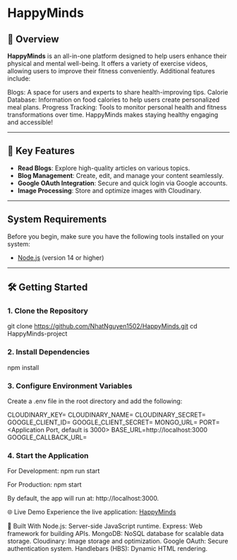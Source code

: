 # HappyMinds

## 🌟 Overview
**HappyMinds** is an all-in-one platform designed to help users enhance their physical and mental well-being. It offers a variety of exercise videos, allowing users to improve their fitness conveniently. Additional features include:

Blogs: A space for users and experts to share health-improving tips.
Calorie Database: Information on food calories to help users create personalized meal plans.
Progress Tracking: Tools to monitor personal health and fitness transformations over time.
HappyMinds makes staying healthy engaging and accessible!

---

## 🚀 Key Features
- **Read Blogs**: Explore high-quality articles on various topics.
- **Blog Management**: Create, edit, and manage your content seamlessly.
- **Google OAuth Integration**: Secure and quick login via Google accounts.
- **Image Processing**: Store and optimize images with Cloudinary.

---

## System Requirements
Before you begin, make sure you have the following tools installed on your system:
- [Node.js](https://nodejs.org/) (version 14 or higher)

---

## 🛠️ Getting Started

### 1. Clone the Repository
git clone https://github.com/NhatNguyen1502/HappyMinds.git
cd HappyMinds-project

### 2. Install Dependencies
npm install

### 3. Configure Environment Variables
Create a .env file in the root directory and add the following:

CLOUDINARY_KEY=<Your Cloudinary API Key>
CLOUDINARY_NAME=<Your Cloudinary Cloud Name>
CLOUDINARY_SECRET=<Your Cloudinary API Secret>
GOOGLE_CLIENT_ID=<Your Google OAuth Client ID>
GOOGLE_CLIENT_SECRET=<Your Google OAuth Client Secret>
MONGO_URL=<Your MongoDB Connection String>
PORT=<Application Port, default is 3000>
BASE_URL=http://localhost:3000
GOOGLE_CALLBACK_URL=<Google OAuth Callback URL>

### 4. Start the Application
For Development:
npm run start

For Production:
npm start

By default, the app will run at: http://localhost:3000.

🌐 Live Demo
Experience the live application: [HappyMinds](https://happyminds.onrender.com)

🧰 Built With
Node.js: Server-side JavaScript runtime.
Express: Web framework for building APIs.
MongoDB: NoSQL database for scalable data storage.
Cloudinary: Image storage and optimization.
Google OAuth: Secure authentication system.
Handlebars (HBS): Dynamic HTML rendering.
